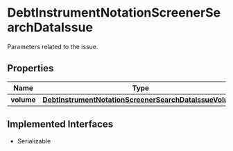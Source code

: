 

# DebtInstrumentNotationScreenerSearchDataIssue

Parameters related to the issue.

## Properties

Name | Type | Description | Notes
------------ | ------------- | ------------- | -------------
**volume** | [**DebtInstrumentNotationScreenerSearchDataIssueVolume**](DebtInstrumentNotationScreenerSearchDataIssueVolume.md) |  |  [optional]


## Implemented Interfaces

* Serializable


